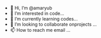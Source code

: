 - 👋 Hi, I’m @amaryub
- 👀 I’m interested in code...
- 🌱 I’m currently learning codes...
- 💞️ I’m looking to collaborate onprojects ...
- 📫 How to reach me email ...

<!---
amaryub/amaryub is a ✨ special ✨ repository because its `README.md` (this file) appears on your GitHub profile.
You can click the Preview link to take a look at your changes.
--->
